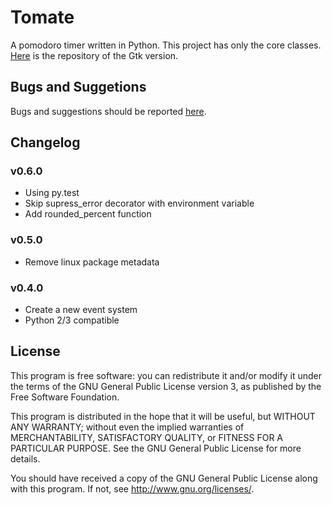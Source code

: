 Tomate
======

A pomodoro timer written in Python. This project has only the core classes.
[Here][1] is the repository of the Gtk version.

Bugs and Suggetions
-------------------

Bugs and suggestions should be reported [here][2].

Changelog
---------

### v0.6.0

- Using py.test
- Skip supress\_error decorator with environment variable
- Add rounded\_percent function

### v0.5.0

- Remove linux package metadata

### v0.4.0

- Create a new event system
- Python 2/3 compatible

License
-------

This program is free software: you can redistribute it and/or modify it
under the terms of the GNU General Public License version 3, as published
by the Free Software Foundation.

This program is distributed in the hope that it will be useful, but
WITHOUT ANY WARRANTY; without even the implied warranties of
MERCHANTABILITY, SATISFACTORY QUALITY, or FITNESS FOR A PARTICULAR
PURPOSE.  See the GNU General Public License for more details.

You should have received a copy of the GNU General Public License along
with this program.  If not, see <http://www.gnu.org/licenses/>.

[1]: https://github.com/eliostvs/tomate-gtk
[2]: https://github.com/eliostvs/tomate/issues
